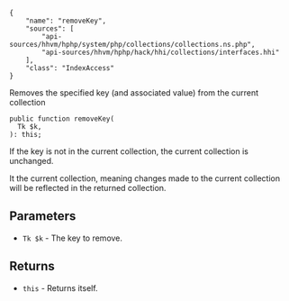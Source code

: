 ``` yamlmeta
{
    "name": "removeKey",
    "sources": [
        "api-sources/hhvm/hphp/system/php/collections/collections.ns.php",
        "api-sources/hhvm/hphp/hack/hhi/collections/interfaces.hhi"
    ],
    "class": "IndexAccess"
}
```




Removes the specified key (and associated value) from the current
collection




``` Hack
public function removeKey(
  Tk $k,
): this;
```




If the key is not in the current collection, the current collection is
unchanged.




It the current collection, meaning changes made to the current collection
will be reflected in the returned collection.




## Parameters




+ ` Tk $k ` - The key to remove.




## Returns




* ` this ` - Returns itself.
<!-- HHAPIDOC -->
